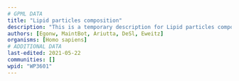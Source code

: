 ```yaml
---
# GPML DATA
title: "Lipid particles composition"
description: "This is a temporary description for Lipid particles composition"
authors: [Egonw, MaintBot, Ariutta, DeSl, Eweitz]
organisms: [Homo sapiens]
# ADDITIONAL DATA
last-edited: 2021-05-22
communities: []
wpid: "WP3601"
---
```

